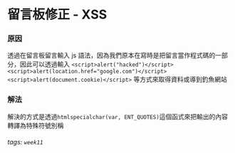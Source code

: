 # 留言板修正 - XSS
### 原因
透過在留言板留言輸入 js 語法，因為我們原本在寫時是把留言當作程式碼的一部分，因此可以透過輸入
``<script>alert("hacked")</script>``
``<script>alert(location.href="google.com")</script>``
``<script>alert(document.cookie)</script>``
等方式來取得資料或導到釣魚網站
### 解法
解決的方式是透過``htmlspecialchar(var, ENT_QUOTES)``這個函式來把輸出的內容轉譯為特殊符號別稱

###### tags: `week11`